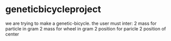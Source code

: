 # geneticbicycleproject
we are trying to make a genetic-bicycle.
the user  must inter:
2 mass for particle in gram
2 mass for wheel in gram
2 position for paricle
2 position of center 
